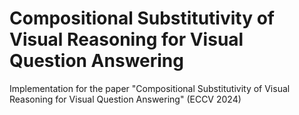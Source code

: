 # Compositional Substitutivity of Visual Reasoning for Visual Question Answering
Implementation for the paper "Compositional Substitutivity of Visual Reasoning for Visual Question Answering" (ECCV 2024)
